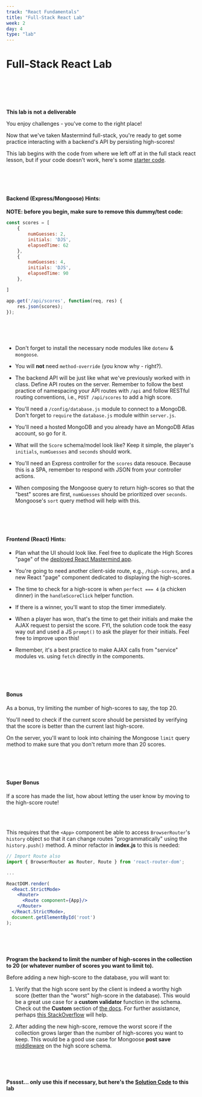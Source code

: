 ```yaml
---
track: "React Fundamentals"
title: "Full-Stack React Lab"
week: 2
day: 4
type: "lab"
---
```



# Full-Stack React Lab

<br>
<br>
<br>
<br>


**This lab is not a deliverable**

You enjoy challenges - you've come to the right place!

Now that we've taken Mastermind full-stack, you're ready to get some practice interacting with a backend's API by persisting high-scores!

This lab begins with the code from where we left off at in the full stack react lesson, but if your code doesn't work, here's some <a href="/downloads/react_fundamentals/full-stack-react-lab/full-stack-react-mastermind.zip">starter code</a>.


<br>
<br>
<br>


#### Backend (Express/Mongoose) Hints:

**NOTE: before you begin, make sure to remove this dummy/test code:**

```javascript
const scores = [
    {
        numGuesses: 2,
        initials: 'DJS',
        elapsedTime: 62
    },
    {
        numGuesses: 4,
        initials: 'DJS',
        elapsedTime: 90
    },

]

app.get('/api/scores', function(req, res) {
    res.json(scores);
});
```

<br>
<br>
<br>

- Don't forget to install the necessary node modules like `dotenv` & `mongoose`. 

- You will **not** need `method-override` (you know why - right?).

- The backend API will be just like what we've previously worked with in class.  Define API routes on the server. Remember to follow the best practice of namespacing your API routes with `/api` and follow RESTful routing conventions, i.e., `POST /api/scores` to add a high score.

- You'll need a `/config/database.js` module to connect to a MongoDB. Don't forget to `require` the `database.js` module within `server.js`.  

- You'll need a hosted MongoDB and you already have an MongoDB Atlas account, so go for it.

- What will the `Score` schema/model look like? Keep it simple, the player's `initials`, `numGuesses` and `seconds` should work.

- You'll need an Express controller for the `scores` data resouce. Because this is a SPA, remember to respond with JSON from your controller actions.

- When composing the Mongoose query to return high-scores so that the "best" scores are first, `numGuesses` should be prioritized over `seconds`. Mongoose's `sort` query method will help with this.


<br>
<br>
<br>



#### Frontend (React) Hints:

- Plan what the UI should look like. Feel free to duplicate the High Scores "page" of the [deployed React Mastermind app](https://sei-mastermind.herokuapp.com/).

- You're going to need another client-side route, e.g., `/high-scores`, and a new React "page" component dedicated to displaying the high-scores.

- The time to check for a high-score is when `perfect === 4` (a chicken dinner) in the `handleScoreClick` helper function.

- If there is a winner, you'll want to stop the timer immediately.

- When a player has won, that's the time to get their initials and make the AJAX request to persist the score. FYI, the solution code took the easy way out and used a JS `prompt()` to ask the player for their initials. Feel free to improve upon this!

- Remember, it's a best practice to make AJAX calls from "service" modules vs. using `fetch` directly in the components.

<br>
<br>
<br>




#### Bonus

As a bonus, try limiting the number of high-scores to say, the top 20.

You'll need to check if the current score should be persisted by verifying that the score is better than the current last high-score.

On the server, you'll want to look into chaining the Mongoose `limit` query method to make sure that you don't return more than 20 scores.

<br>
<br>
<br>




#### Super Bonus

If a score has made the list, how about letting the user know by moving to the high-score route! 

<br>
<br>

This requires that the `<App>` component be able to access `BrowserRouter`'s `history` object so that it can change routes "programmatically" using the `history.push()` method. A minor refactor in **index.js** to this is needed:

```jsx
// Import Route also
import { BrowserRouter as Router, Route } from 'react-router-dom';

...

ReactDOM.render(
  <React.StrictMode>
    <Router>
      <Route component={App}/>
    </Router>
  </React.StrictMode>,
  document.getElementById('root')
);
```

<br>
<br>
<br>


**Program the backend to limit the number of high-scores in the collection to 20 (or whatever number of scores you want to limit to).**

Before adding a new high-score to the database, you will want to:

1. Verify that the high score sent by the client is indeed a worthy high score (better than the "worst" high-score in the database). This would be a great use case for a **custom validator** function in the schema.  Check out the **Custom** section of [the docs](https://mongoosejs.com/docs/validation.html). For further assistance, perhaps [this StackOverflow](https://stackoverflow.com/questions/43962430/mongoose-how-to-prevent-mongodb-to-save-duplicate-email-records-in-database) will help.

2. After adding the new high-score, remove the worst score if the collection grows larger than the number of high-scores you want to keep.  This would be a good use case for Mongoose **post save** [middleware](https://mongoosejs.com/docs/middleware.html) on the high score schema.


<br>
<br>
<br>



**Psssst... only use this if necessary, but here's the <a href="/downloads/react_fundamentals/full-stack-react-lab-solution/full-stack-react-mastermind.zip" download>Solution Code</a> to this lab**




